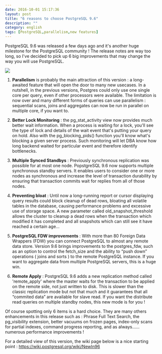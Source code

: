 ```yaml
---
date: 2016-10-01 15:17:36 
layout: post
title: "6 reasons to choose PostgreSQL 9.6"
description: ""
category: english
tags: [PostgreSQL,parallelism,new features]
---
```


PostgreSQL 9.6 was released a few days ago and it's another huge milestone for the PostgreSQL community ! 
The release notes are way too long, so I've decided to pick up 6 big improvements that may change the way 
you will use PostgreSQL.

<!-- More -->

  ![](  https://c1.staticflickr.com/5/4002/4280292398_c5ca8c7176_z.jpg)

1. **Parallelism** is probably the main attraction of this version : a long-awaited feature that will open the door to many new usecases. In a nutshell, in the previous versions, Postgres could only use one single core per query, even if other processors were available. The limitation is now over and many different forms of queries can use parallelism : sequential scans, joins and aggregates can now be run in parallel on multiple core, if you want to.

2. **Better Lock Monitoring** : the pg_stat_activity view now provides much better wait information. When a process is waiting for a lock, you'll see the type of lock and details of the wait event that's putting your query on hold. Also with the pg_blocking_pids() function you'll know what's blocking a given server process. Such monitoring will let DBA know how long backend waited for particular event and therefore identify bottlenecks.

3. **Multiple Synced Standbys** : Previously synchronous replication was possible for at most one node. PopstgreSQL 9.6 now supports multiple synchronous standby servers. It enables users to consider one or more nodes as synchronous and increase the level of transaction durability by ensuring that transaction commits wait for replies from all of those nodes.

4. **Preventing bloat** : Until now a long-running report or cursor displaying query results could block cleanup of dead rows, bloating all volatile tables in the database, causing performance problems and excessive use of storage space. A new parameter called old_snapshot_threshold allows the cluster to cleanup a dead rows when the transaction which modified it has completed and all snapshots which can still see it have reached a certain age…

5. **PostgreSQL FDW improvements** : With more than 80 Foreign Data Wrappers (FDW) you can connect PostgreSQL to almost any remote data store. Version 9.6 brings improvements to the postgres_fdw, such as an option to control the fetch_size and the ability to “push down” operations ( joins and sorts ) to the remote PostgreSQL instance. If you want to aggregate data from multiple PostgreSQL servers, this is a huge win.

6. **Remote Apply** : PostgreSQL 9.6 adds a new replication method called 'remote_apply' where the master waits for the transaction to be applied on the remote side, not just written to disk. This is slower than the classic replication mode but not that much and it guarantees that all “commited data” are available for slave read. If you want the distribute read queries on multiple standby nodes, this new mode is for you !

Of course spotting only 6 items is a hard choice. They are many others enhancements in this release such as : Phrase Full Text Search, the pg_visibility extension, better vacuums on frozen pages, index-only scans for partial indexes, command progress reporting, and as always…… numerous performance improvements !

For a detailed view of this version, the wiki page below is a nice starting point : https://wiki.postgresql.org/wiki/NewIn96
